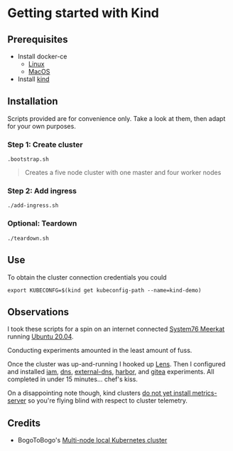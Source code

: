 # Getting started with Kind

## Prerequisites

* Install docker-ce
  * [Linux](https://docs.docker.com/engine/install/ubuntu/)
  * [MacOS](https://docs.docker.com/docker-for-mac/install/)
* Install [kind](https://kind.sigs.k8s.io/docs/user/quick-start/)


## Installation

Scripts provided are for convenience only.  Take a look at them, then adapt for your own purposes.

### Step 1: Create cluster

```
.bootstrap.sh
```
> Creates a five node cluster with one master and four worker nodes

### Step 2: Add ingress

```
./add-ingress.sh
```

### Optional: Teardown

```
./teardown.sh
```

## Use

To obtain the cluster connection credentials you could

```
export KUBECONFG=$(kind get kubeconfig-path --name=kind-demo)
```

## Observations

I took these scripts for a spin on an internet connected [System76 Meerkat](https://system76.com/desktops/meerkat) running [Ubuntu 20.04](https://releases.ubuntu.com/20.04/).

Conducting experiments amounted in the least amount of fuss.

Once the cluster was up-and-running I hooked up [Lens](https://github.com/lensapp/lens).  Then I configured and installed [iam](../../../experiments/gcp/iam), [dns](../../../experiments/gcp/dns), [external-dns](../../../experiments/gcp/external-dns), [harbor](../../../experiments/k8s/harbor), and [gitea](../../../experiments/k8s/gitea) experiments.  All completed in under 15 minutes... chef's kiss.

On a disappointing note though, kind clusters [do not yet install metrics-server](https://github.com/kubernetes-sigs/kind/issues/398) so you're flying blind with respect to cluster telemetry.


## Credits

* BogoToBogo's [Multi-node local Kubernetes cluster](https://www.bogotobogo.com/DevOps/Docker/Docker-Kubernetes-Multi-Node-Local-Clusters-kind.php)
